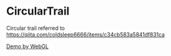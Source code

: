 # CircularTrail
Circular trail referred to https://qiita.com/coldsleep6666/items/c34cb583a5841df831ca

[Demo by WebGL](https://shiena.github.io/CircularTrail/)
